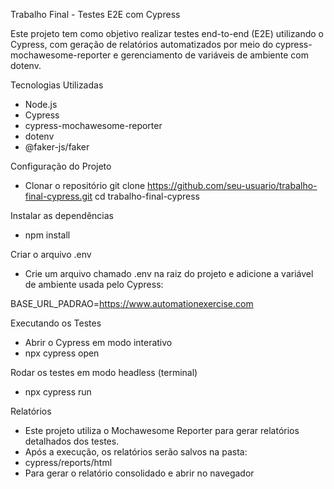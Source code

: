 Trabalho Final - Testes E2E com Cypress

Este projeto tem como objetivo realizar testes end-to-end (E2E) utilizando o Cypress, com geração de relatórios automatizados por meio do cypress-mochawesome-reporter e gerenciamento de variáveis de ambiente com dotenv.

Tecnologias Utilizadas

- Node.js
- Cypress
- cypress-mochawesome-reporter
- dotenv
- @faker-js/faker

Configuração do Projeto
- Clonar o repositório
git clone https://github.com/seu-usuario/trabalho-final-cypress.git
cd trabalho-final-cypress

Instalar as dependências
- npm install

Criar o arquivo .env

- Crie um arquivo chamado .env na raiz do projeto e adicione a variável de ambiente usada pelo Cypress:

BASE_URL_PADRAO=https://www.automationexercise.com

Executando os Testes
- Abrir o Cypress em modo interativo
- npx cypress open

Rodar os testes em modo headless (terminal)
- npx cypress run

Relatórios

- Este projeto utiliza o Mochawesome Reporter para gerar relatórios detalhados dos testes.
- Após a execução, os relatórios serão salvos na pasta:
- cypress/reports/html
- Para gerar o relatório consolidado e abrir no navegador